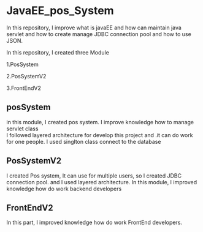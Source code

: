 # JavaEE_pos_System

In this repository, 
I  improve what is javaEE and how can maintain java servlet and
 how to create manage JDBC connection pool and  how to use JSON.
 
 
In this repository,
I created three Module 


1.PosSystem

2.PosSystemV2

3.FrontEndV2


## posSystem

 
in this module,
I created pos system. 
I improve knowledge how to manage servlet class  
I followed layered architecture for develop this project and .it can do work for one people.
I used singlton class connect to the database
 


## PosSystemV2
I created Pos system, It can use for multiple users, so I created JDBC connection pool.
and I used layered architecture.
In this module, I improved knowledge how do work backend developers


## FrontEndV2

In this part, I improved knowledge how do work FrontEnd developers.




